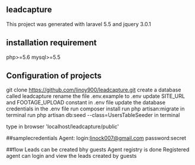 ## leadcapture
This project was generated with laravel 5.5 and  jquery 3.0.1


## installation requirement
php>=5.6
mysql>=5.5

## Configuration of projects
git clone https://github.com/linoy900/leadcapture.git
create a database called leadcapture
rename the file .env.example to .env
update SITE_URL and FOOTAGE_UPLOAD constant in .env file
update the database credentials in the .env file
run composer install
run php artisan:migrate in terminal
run php artisan db:seed --class=UsersTableSeeder in terminal

type in browser 'localhost/leadcapture/public'

##samplecredentials
Agent: login:linock007@gmail.com
password:secret

##flow
Leads can be created bhy guests
Agent registry is done
Registered agent can login and view the leads created by guests


